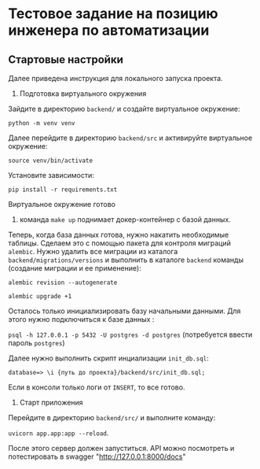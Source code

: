 # Тестовое задание на позицию инженера по автоматизации

## Стартовые настройки

Далее приведена инструкция для локального запуска проекта.

1. Подготовка виртуального окружения

Зайдите в директорию `backend/` и создайте виртуальное окружение:

`python -m venv venv`

Далее перейдите в директорию `backend/src` и активируйте виртуальное окружение:

`source venv/bin/activate`

Установите зависимости:

`pip install -r requirements.txt`


Виртуальное окружение готово

1. команда `make up` поднимает докер-контейнер с базой данных.

Теперь, когда база данных готова, нужно накатить необходимые таблицы. Сделаем это с помощью пакета для контроля миграций `alembic`. Нужно удалить все миграции из каталога `backend/migrations/versions` и выполнить в каталоге `backend` команды (создание миграции и ее применение):

`alembic revision --autogenerate`

`alembic upgrade +1`

Осталось только инициализировать базу начальными данными. Для этого нужно подключиться к базе данных :

`psql -h 127.0.0.1 -p 5432 -U postgres -d postgres` (потребуется ввести пароль `postgres`)

Далее нужно выполнить скрипт инциализации `init_db.sql`:

`database=> \i {путь до проекта}/backend/src/init_db.sql;`

Если в консоли только логи от `INSERT`, то все готово.

1. Старт приложения

Перейдите в директорию `backend/src/` и выполните команду:

`uvicorn app.app:app --reload`.

После этого сервер должен запуститься. API можно посмотреть и потестировать в swagger "http://127.0.0.1:8000/docs"
